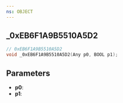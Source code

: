 ```yaml
---
ns: OBJECT
---
```

## _0xEB6F1A9B5510A5D2

```c
// 0xEB6F1A9B5510A5D2
void _0xEB6F1A9B5510A5D2(Any p0, BOOL p1);
```

## Parameters
* **p0**:
* **p1**:
